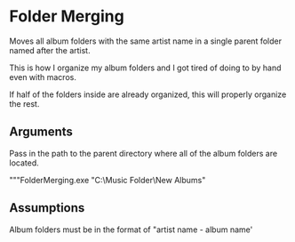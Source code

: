 # Folder Merging

Moves all album folders with the same artist name in a single parent folder named after the artist.

This is how I organize my album folders and I got tired of doing to by hand even with macros.

If half of the folders inside are already organized, this will properly organize the rest.

## Arguments
Pass in the path to the parent directory where all of the album folders are located.

"""FolderMerging.exe "C:\Music Folder\New Albums"

## Assumptions
Album folders must be in the format of "artist name - album name'
